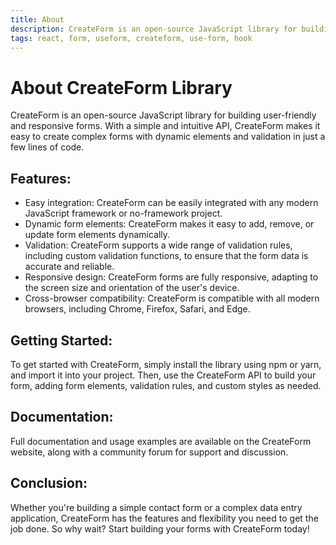 ```yaml
---
title: About
description: CreateForm is an open-source JavaScript library for building user-friendly and responsive forms.
tags: react, form, useform, createform, use-form, hook
---
```


# About CreateForm Library

CreateForm is an open-source JavaScript library for building user-friendly and responsive forms. With a simple and intuitive API, CreateForm makes it easy to create complex forms with dynamic elements and validation in just a few lines of code.

## Features:

- Easy integration: CreateForm can be easily integrated with any modern JavaScript framework or no-framework project.
- Dynamic form elements: CreateForm makes it easy to add, remove, or update form elements dynamically.
- Validation: CreateForm supports a wide range of validation rules, including custom validation functions, to ensure that the form data is accurate and reliable.
- Responsive design: CreateForm forms are fully responsive, adapting to the screen size and orientation of the user's device.
- Cross-browser compatibility: CreateForm is compatible with all modern browsers, including Chrome, Firefox, Safari, and Edge.

## Getting Started:

To get started with CreateForm, simply install the library using npm or yarn, and import it into your project. Then, use the CreateForm API to build your form, adding form elements, validation rules, and custom styles as needed.

## Documentation:

Full documentation and usage examples are available on the CreateForm website, along with a community forum for support and discussion.

## Conclusion:

Whether you're building a simple contact form or a complex data entry application, CreateForm has the features and flexibility you need to get the job done. So why wait? Start building your forms with CreateForm today!
